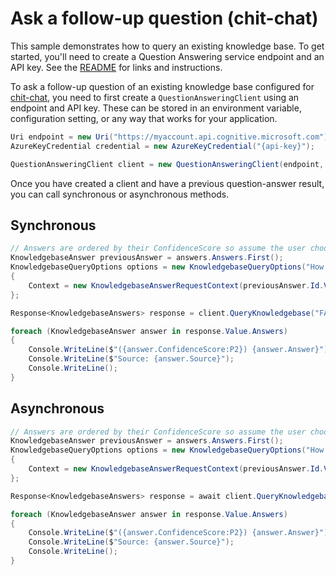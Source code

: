 # Ask a follow-up question (chit-chat)

This sample demonstrates how to query an existing knowledge base. To get started, you'll need to create a Question Answering service endpoint and an API key. See the [README](https://github.com/Azure/azure-sdk-for-net/blob/main/sdk/cognitivelanguage/Azure.AI.Language.QuestionAnswering/README.md) for links and instructions.

To ask a follow-up question of an existing knowledge base configured for [chit-chat][questionanswering_docs_chat], you need to first create a `QuestionAnsweringClient` using an endpoint and API key. These can be stored in an environment variable, configuration setting, or any way that works for your application.

```C# Snippet:QuestionAnsweringClient_Create
Uri endpoint = new Uri("https://myaccount.api.cognitive.microsoft.com");
AzureKeyCredential credential = new AzureKeyCredential("{api-key}");

QuestionAnsweringClient client = new QuestionAnsweringClient(endpoint, credential);
```

Once you have created a client and have a previous question-answer result, you can call synchronous or asynchronous methods.

## Synchronous

```C# Snippet:QuestionAnsweringClient_Chat
// Answers are ordered by their ConfidenceScore so assume the user choose the first answer below:
KnowledgebaseAnswer previousAnswer = answers.Answers.First();
KnowledgebaseQueryOptions options = new KnowledgebaseQueryOptions("How long should charging take?")
{
    Context = new KnowledgebaseAnswerRequestContext(previousAnswer.Id.Value)
};

Response<KnowledgebaseAnswers> response = client.QueryKnowledgebase("FAQ", options);

foreach (KnowledgebaseAnswer answer in response.Value.Answers)
{
    Console.WriteLine($"({answer.ConfidenceScore:P2}) {answer.Answer}");
    Console.WriteLine($"Source: {answer.Source}");
    Console.WriteLine();
}
```

## Asynchronous

```C# Snippet:QuestionAnsweringClient_ChatAsync
// Answers are ordered by their ConfidenceScore so assume the user choose the first answer below:
KnowledgebaseAnswer previousAnswer = answers.Answers.First();
KnowledgebaseQueryOptions options = new KnowledgebaseQueryOptions("How long should charging take?")
{
    Context = new KnowledgebaseAnswerRequestContext(previousAnswer.Id.Value)
};

Response<KnowledgebaseAnswers> response = await client.QueryKnowledgebaseAsync("FAQ", options);

foreach (KnowledgebaseAnswer answer in response.Value.Answers)
{
    Console.WriteLine($"({answer.ConfidenceScore:P2}) {answer.Answer}");
    Console.WriteLine($"Source: {answer.Source}");
    Console.WriteLine();
}
```

[questionanswering_docs_chat]: https://docs.microsoft.com/azure/cognitive-services/qnamaker/how-to/chit-chat-knowledge-base
